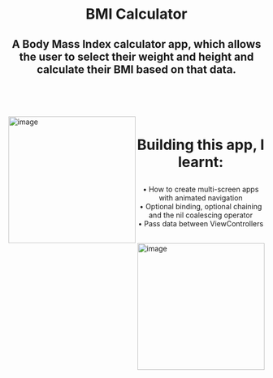 # <p align="center">BMI Calculator</p>
## <p align="center">A Body Mass Index calculator app, which allows the user to select their weight and height and calculate their BMI based on that data.</p> <br>
<br>
<img align="left" width="250" alt="image" src="https://user-images.githubusercontent.com/73820639/160661097-3b53a918-28bc-4b77-a4f2-0e15fd55e54a.png">
<img align="right" width="250" alt="image" src="https://user-images.githubusercontent.com/73820639/160661289-a934387c-1d26-487a-95e0-2573de624d70.png">

# <p align="center"> Building this app, I learnt: </p>
<p align="center">
  • How to create multi-screen apps with animated navigation <br>
  • Optional binding, optional chaining and the nil coalescing operator <br>
  • Pass data between ViewControllers <br>
 </p>

